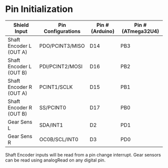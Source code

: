 # Pin Initialization
|Shield Input|Pin Configurations|Pin # (Arduino)|Pin # (ATmega32U4)|
|---|---|---|---|
|Shaft Encoder L (OUT A)|PDO/PCINT3/MISO|D14|PB3|
|Shaft Encoder L (OUT B)|PDI/PCINT2/MOSI|D16|PB2|
|Shaft Encoder R (OUT A)|PCINT1/SCLK|D15|PB1|
|Shaft Encoder R (OUT B)|SS/PCINT0|D17|PB0|
|Gear Sens L|SDA/INT1|D2|PD1|
|Gear Sens R|OC0B/SCL/INT0|D3|PD0

Shaft Encoder inputs will be read from a pin change interrupt. Gear sensors can be read using analogRead on any digital pin. 

